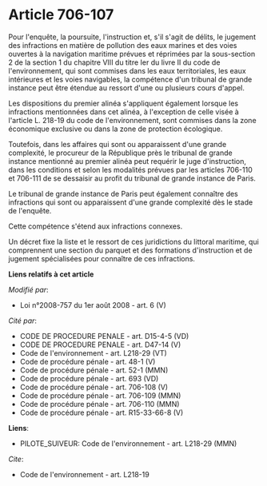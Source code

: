 # Article 706-107

Pour l'enquête, la poursuite, l'instruction et, s'il s'agit de délits, le jugement des infractions en matière de pollution
des eaux marines et des voies ouvertes à la navigation maritime prévues et réprimées par la sous-section 2 de la section 1 du
chapitre VIII du titre Ier du livre II du code de l'environnement, qui sont commises dans les eaux territoriales, les eaux
intérieures et les voies navigables, la compétence d'un tribunal de grande instance peut être étendue au ressort d'une ou
plusieurs cours d'appel. 

Les dispositions du premier alinéa s'appliquent également lorsque les infractions mentionnées dans cet alinéa, à l'exception
de celle visée à l'article L. 218-19 du code de l'environnement, sont commises dans la zone économique exclusive ou dans la
zone de protection écologique. 

Toutefois, dans les affaires qui sont ou apparaissent d'une grande complexité, le procureur de la République près le tribunal
de grande instance mentionné au premier alinéa peut requérir le juge d'instruction, dans les conditions et selon les
modalités prévues par les articles 706-110 et 706-111 de se dessaisir au profit du tribunal de grande instance de Paris. 

Le tribunal de grande instance de Paris peut également connaître des infractions qui sont ou apparaissent d'une grande
complexité dès le stade de l'enquête. 

Cette compétence s'étend aux infractions connexes. 

Un décret fixe la liste et le ressort de ces juridictions du littoral maritime, qui comprennent une section du parquet et des
formations d'instruction et de jugement spécialisées pour connaître de ces infractions.

**Liens relatifs à cet article**

_Modifié par_:

  - Loi n°2008-757 du 1er août 2008 - art. 6 (V)

_Cité par_:

  - CODE DE PROCEDURE PENALE - art. D15-4-5 (VD)
  - CODE DE PROCEDURE PENALE - art. D47-14 (V)
  - Code de l'environnement - art. L218-29 (VT)
  - Code de procédure pénale - art. 48-1 (V)
  - Code de procédure pénale - art. 52-1 (MMN)
  - Code de procédure pénale - art. 693 (VD)
  - Code de procédure pénale - art. 706-108 (V)
  - Code de procédure pénale - art. 706-109 (MMN)
  - Code de procédure pénale - art. 706-110 (MMN)
  - Code de procédure pénale - art. R15-33-66-8 (V)

**Liens**:

  - PILOTE_SUIVEUR: Code de l'environnement - art. L218-29 (MMN)

_Cite_:

  - Code de l'environnement - art. L218-19
